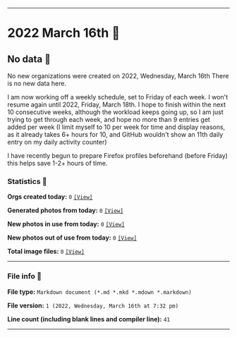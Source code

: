 
***

# 2022 March 16th 📅

## No data 🚫

No new organizations were created on 2022, Wednesday, March 16th There is no new data here.

<!-- I do not plan on creating any new organizations until I get more caught up, and have at least 6 hours of free time on any day (most likely, I will resume next Friday, March 4th) !-->

I am now working off a weekly schedule, set to Friday of each week. I won't resume again until 2022, Friday, March 18th. I hope to finish within the next 10 consecutive weeks, although the workload keeps going up, so I am just trying to get through each week, and hope no more than 9 entries get added per week (I limit myself to 10 per week for time and display reasons, as it already takes 6+ hours for 10, and GitHub wouldn't show an 11th daily entry on my daily activity counter)

I have recently begun to prepare Firefox profiles beforehand (before Friday) this helps save 1-2+ hours of time.

<!-- I will (hopefully) be creating new organizations at some point later this month. At the moment, I have become overloaded, and need to take a break. The list keeps growing faster than I can catch up on it, and it would have taken 3+ more consecutive days of work, which I can't do right now. !-->

### Statistics 📝

**Orgs created today:** `0` [`[View]`](/NewOrgs/2022/03_March/README.md#2022-march-16th)

**Generated photos from today:** `0` [`[View]`](/OrganizationGraphics/ByDate/2022/March/16/Generated/)

**New photos in use from today:** `0` [`[View]`](/OrganizationGraphics/ByDate/2022/March/16/Used/)

**New photos out of use from today:** `0` [`[View]`](/OrganizationGraphics/ByDate/2022/March/16/Unused/)

**Total image files:** `0` [`[View]`](/OrganizationGraphics/ByDate/2022/March/16/)

***

### File info 📜

**File type:** `Markdown document (*.md *.mkd *.mdown *.markdown)`

**File version:** `1 (2022, Wednesday, March 16th at 7:32 pm)`

**Line count (including blank lines and compiler line):** `41`

***
